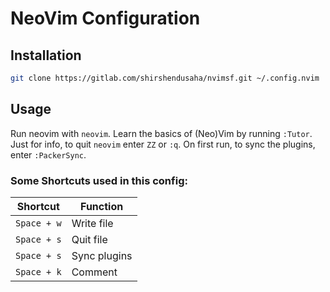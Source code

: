# NeoVim Configuration

## Installation
```bash
git clone https://gitlab.com/shirshendusaha/nvimsf.git ~/.config.nvim
```

## Usage
Run neovim with `neovim`.
Learn the basics of (Neo)Vim by running `:Tutor`.
Just for info, to quit `neovim` enter `ZZ` or `:q`.
On first run, to sync the plugins, enter `:PackerSync`.

### Some Shortcuts used in this config:
| Shortcut  | Function     |
| --------- | ------------ |
|`Space + w`| Write file   |
|`Space + s`| Quit file    |
|`Space + s`| Sync plugins |
|`Space + k`| Comment      |
